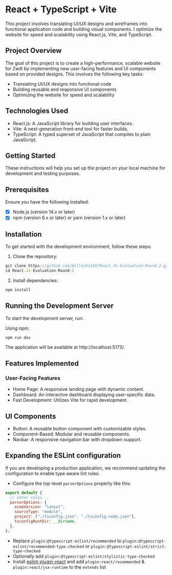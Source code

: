 # React + TypeScript + Vite

This project involves translating UI/UX designs and wireframes into functional application code and building visual components. I optimize the website for speed and scalability using React.js, Vite, and TypeScript.

## Project Overview

The goal of this project is to create a high-performance, scalable website for Zwilt by implementing new user-facing features and UI components based on provided designs. This involves the following key tasks:

- Translating UI/UX designs into functional code
- Building reusable and responsive UI components
- Optimizing the website for speed and scalability

## Technologies Used

- React.js: A JavaScript library for building user interfaces.
- Vite: A next-generation front-end tool for faster builds.
- TypeScript: A typed superset of JavaScript that compiles to plain JavaScript.

## Getting Started

These instructions will help you set up the project on your local machine for development and testing purposes.

## Prerequisites

Ensure you have the following installed:

- [x] Node.js (version 14.x or later)
- [x] npm (version 6.x or later) or yarn (version 1.x or later)

## Installation

To get started with the development environment, follow these steps:

1. Clone the repository:

```javascript
git clone https://github.com/Willochs316/React.Js-Evaluation-Round-2.git
cd React.Js-Evaluation-Round-2
```

2. Install dependencies:

```javascript
npm install
```

## Running the Development Server

To start the development server, run:

Using npm:

```js
npm run dev
```

The application will be available at http://localhost:5173/.

## Features Implemented

### User-Facing Features

- Home Page: A responsive landing page with dynamic content.
- Dashboard: An interactive dashboard displaying user-specific data.
- Fast Development: Utilizes Vite for rapid development.

## UI Components

- Button: A reusable button component with customizable styles.
- Component-Based: Modular and reusable components.
- Navbar: A responsive navigation bar with dropdown support.

## Expanding the ESLint configuration

If you are developing a production application, we recommend updating the configuration to enable type aware lint rules:

- Configure the top-level `parserOptions` property like this:

```js
export default {
  // other rules...
  parserOptions: {
    ecmaVersion: "latest",
    sourceType: "module",
    project: ["./tsconfig.json", "./tsconfig.node.json"],
    tsconfigRootDir: __dirname,
  },
};
```

- Replace `plugin:@typescript-eslint/recommended` to `plugin:@typescript-eslint/recommended-type-checked` or `plugin:@typescript-eslint/strict-type-checked`
- Optionally add `plugin:@typescript-eslint/stylistic-type-checked`
- Install [eslint-plugin-react](https://github.com/jsx-eslint/eslint-plugin-react) and add `plugin:react/recommended` & `plugin:react/jsx-runtime` to the `extends` list
